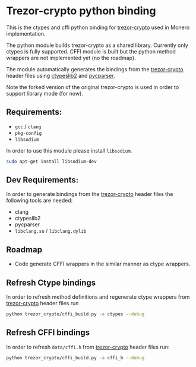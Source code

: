 # Trezor-crypto python binding

This is the ctypes and cffi python binding for [trezor-crypto] used in Monero implementation.

The python module builds trezor-crypto as a shared library. Currently only ctypes is fully supported. CFFI
module is built but the python method wrappers are not implemented yet (no the roadmap).

The module automatically generates the bindings from the [trezor-crypto] header files using
[ctypeslib2] and [pycparser].

Note the forked version of the original trezor-crypto is used in order to support library mode (for now).


## Requirements:

- `gcc` / `clang`
- `pkg-config`
- `libsodium`


In order to use this module please install `libsodium`.

```bash
sudo apt-get install libsodium-dev
```

## Dev Requirements:

In order to generate bindings from the [trezor-crypto] header files the following tools are needed:

- clang
- ctypeslib2
- pycparser
- `libclang.so` / `libclang.dylib`


## Roadmap

- Code generate CFFI wrappers in the similar manner as ctype wrappers.


## Refresh Ctype bindings

In order to refresh method definitions and regenerate ctype wrappers from [trezor-crypto] header files run

```bash
python trezor_crypto/cffi_build.py -a ctypes --debug
```

## Refresh CFFI bindings

In order to refresh `data/cffi.h` from [trezor-crypto] header files run:

```bash
python trezor_crypto/cffi_build.py -a cffi_h --debug
```


[trezor-crypto]: https://github.com/ph4r05/trezor-crypto
[ctypeslib2]: https://github.com/trolldbois/ctypeslib
[pycparser]: https://github.com/eliben/pycparser



